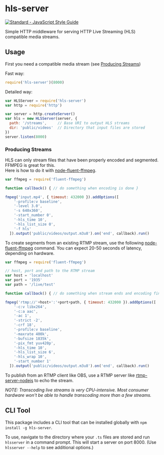 # hls-server
[![Standard - JavaScript Style Guide](https://img.shields.io/badge/code%20style-standard-brightgreen.svg)](http://standardjs.com/)  

Simple HTTP middleware for serving HTTP Live Streaming (HLS) compatible media streams.  

## Usage
First you need a compatible media stream (see [Producing Streams](#producing-streams))

Fast way:
```javascript
require('hls-server')(8000)
```

Detailed way:
```javascript
var HLSServer = require('hls-server')
var http = require('http')

var server = http.createServer()
var hls = new HLSServer(server, {
  path: '/streams',     // Base URI to output HLS streams
  dir: 'public/videos'  // Directory that input files are stored
})
server.listen(8000)
```

### Producing Streams
HLS can only stream files that have been properly encoded and segmented. FFMPEG is great for this.  
Here is how to do it with [node-fluent-ffmpeg](https://github.com/fluent-ffmpeg/node-fluent-ffmpeg).

```javascript
var ffmpeg = require('fluent-ffmpeg')

function callback() { // do something when encoding is done }

fmpeg('input.mp4', { timeout: 432000 }).addOptions([
    '-profile:v baseline',
    '-level 3.0',
    '-s 640x360',
    '-start_number 0',
    '-hls_time 10',
    '-hls_list_size 0',
    '-f hls'
  ]).output('public/videos/output.m3u8').on('end', callback).run()
```

To create segments from an existing RTMP stream, use the following [node-fluent-ffmpeg](https://github.com/fluent-ffmpeg/node-fluent-ffmpeg) command. You can expect 20-50 seconds of latency, depending on hardware.

```javascript
var ffmpeg = require('fluent-ffmpeg')

// host, port and path to the RTMP stream
var host = 'localhost'
var port = '1935'
var path = '/live/test'

function callback() { // do something when stream ends and encoding finshes }

fmpeg('rtmp://'+host+':'+port+path, { timeout: 432000 }).addOptions([
    '-c:v libx264',
    '-c:a aac',
    '-ac 1',
    '-strict -2',
    '-crf 18',
    '-profile:v baseline',
    '-maxrate 400k',
    '-bufsize 1835k',
    '-pix_fmt yuv420p',
    '-hls_time 10',
    '-hls_list_size 6',
    '-hls_wrap 10',
    '-start_number 1'
  ]).output('public/videos/output.m3u8').on('end', callback).run()
```

To publish from an RTMP client like OBS, use a RTMP server like [rtmp-server-nodejs](https://github.com/RationalCoding/rtmp-server-nodejs) to echo the stream.

*NOTE: Transcoding live streams is very CPU-intensive. Most consumer hardware won't be able to handle transcoding more than a few streams.*

## CLI Tool

This package includes a CLI tool that can be installed globally with `npm install -g hls-server`.

To use, navigate to the directory where your `.ts` files are stored and run `hlsserver` in a command prompt. This will start a server on port 8000. (Use `hlsserver --help` to see additional options.)


